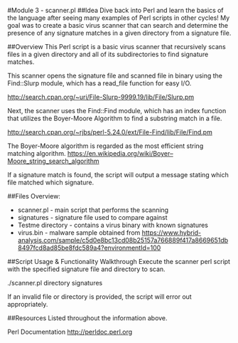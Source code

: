 #Module 3 - scanner.pl
##Idea
Dive back into Perl and learn the basics of the language after seeing many examples of Perl scripts in other cycles! My goal was to create a basic virus scanner that can search and determine the presence of any signature matches in a given directory from a signature file.

##Overview
This Perl script is a basic virus scanner that recursively scans files in a given directory and all of its subdirectories to find signature matches.

This scanner opens the signature file and scanned file in binary using the Find::Slurp module, which has a read\_file function for easy I/O.

http://search.cpan.org/~uri/File-Slurp-9999.19/lib/File/Slurp.pm

Next, the scanner uses the Find::Find module, which has an index function that utilizes the Boyer-Moore Algorithm to find a substring match in a file.

http://search.cpan.org/~rjbs/perl-5.24.0/ext/File-Find/lib/File/Find.pm

The Boyer-Moore algorithm is regarded as the most efficient string matching algorithm. https://en.wikipedia.org/wiki/Boyer–Moore_string_search_algorithm




If a signature match is found, the script will output a message stating which file matched which signature.

##Files Overview:
* scanner.pl - main script that performs the scanning
* signatures - signature file used to compare against
* Testme directory - contains a virus binary with known signatures
* virus.bin - malware sample obtained from https://www.hybrid-analysis.com/sample/c5d0e8bc13cd08b25157a766889f417a8669651db8497fcd8ad85be8fdc589a4?environmentId=100

##Script Usage & Functionality Walkthrough
Execute the scanner perl script with the specified signature file and directory to scan.

./scanner.pl directory signatures

If an invalid file or directory is provided, the script will error out appropriately.

##Resources
Listed throughout the information above.

Perl Documentation
http://perldoc.perl.org
